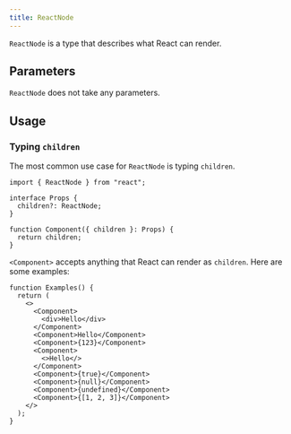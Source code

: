 ```yaml
---
title: ReactNode
---
```


`ReactNode` is a type that describes what React can render.

## Parameters

`ReactNode` does not take any parameters.

## Usage

### Typing `children`

The most common use case for `ReactNode` is typing `children`.

```tsx
import { ReactNode } from "react";

interface Props {
  children?: ReactNode;
}

function Component({ children }: Props) {
  return children;
}
```

`<Component>` accepts anything that React can render as `children`. Here are some examples:

```tsx
function Examples() {
  return (
    <>
      <Component>
        <div>Hello</div>
      </Component>
      <Component>Hello</Component>
      <Component>{123}</Component>
      <Component>
        <>Hello</>
      </Component>
      <Component>{true}</Component>
      <Component>{null}</Component>
      <Component>{undefined}</Component>
      <Component>{[1, 2, 3]}</Component>
    </>
  );
}
```
